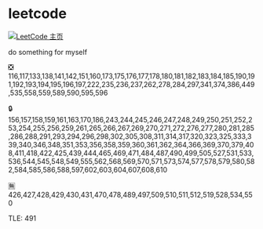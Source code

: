 # leetcode
[![LeetCode 主页](https://img.shields.io/badge/LeetCode-0x5010-blue.svg)](https://leetcode.com/0x5010/)

do something for myself

:negative_squared_cross_mark: 116,117,133,138,141,142,151,160,173,175,176,177,178,180,181,182,183,184,185,190,191,192,193,194,195,196,197,222,235,236,237,262,278,284,297,341,374,386,449,535,558,559,589,590,595,596

:lock: 156,157,158,159,161,163,170,186,243,244,245,246,247,248,249,250,251,252,253,254,255,256,259,261,265,266,267,269,270,271,272,276,277,280,281,285,286,288,291,293,294,296,298,302,305,308,311,314,317,320,323,325,333,339,340,346,348,351,353,356,358,359,360,361,362,364,366,369,370,379,408,411,418,422,425,439,444,465,469,471,484,487,490,499,505,527,531,533,536,544,545,548,549,555,562,568,569,570,571,573,574,577,578,579,580,582,584,585,586,588,597,602,603,604,607,608,610

:u7121: 426,427,428,429,430,431,470,478,489,497,509,510,511,512,519,528,534,550

TLE: 491